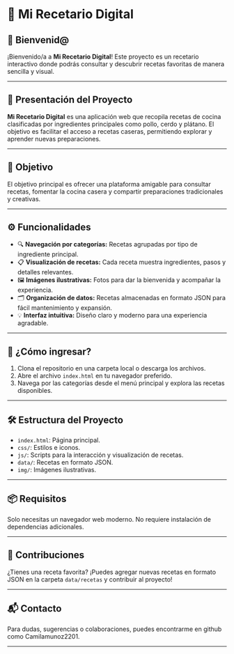 
# 🥗 Mi Recetario Digital

## 👋 Bienvenid@

¡Bienvenido/a a **Mi Recetario Digital**! Este proyecto es un recetario interactivo donde podrás consultar y descubrir recetas favoritas de manera sencilla y visual.

---

## 📖 Presentación del Proyecto

**Mi Recetario Digital** es una aplicación web que recopila recetas de cocina clasificadas por ingredientes principales como pollo, cerdo y plátano. El objetivo es facilitar el acceso a recetas caseras, permitiendo explorar y aprender nuevas preparaciones.

---

## 🎯 Objetivo

El objetivo principal es ofrecer una plataforma amigable para consultar recetas, fomentar la cocina casera y compartir preparaciones tradicionales y creativas.

---

## ⚙️ Funcionalidades

- 🔍 **Navegación por categorías:** Recetas agrupadas por tipo de ingrediente principal.
- 📋 **Visualización de recetas:** Cada receta muestra ingredientes, pasos y detalles relevantes.
- 🖼️ **Imágenes ilustrativas:** Fotos para dar la bienvenida y acompañar la experiencia.
- 🗂️ **Organización de datos:** Recetas almacenadas en formato JSON para fácil mantenimiento y expansión.
- 💡 **Interfaz intuitiva:** Diseño claro y moderno para una experiencia agradable.

---

## 🚪 ¿Cómo ingresar?

1. Clona el repositorio en una carpeta local o descarga los archivos.
2. Abre el archivo `index.html` en tu navegador preferido.
3. Navega por las categorías desde el menú principal y explora las recetas disponibles.

---

## 🛠️ Estructura del Proyecto

- `index.html`: Página principal.
- `css/`: Estilos e iconos.
- `js/`: Scripts para la interacción y visualización de recetas.
- `data/`: Recetas en formato JSON.
- `img/`: Imágenes ilustrativas.

---

## 📦 Requisitos

Solo necesitas un navegador web moderno. No requiere instalación de dependencias adicionales.

---

## 🤝 Contribuciones

¿Tienes una receta favorita? ¡Puedes agregar nuevas recetas en formato JSON en la carpeta `data/recetas` y contribuir al proyecto!

---

## 📬 Contacto

Para dudas, sugerencias o colaboraciones, puedes encontrarme en github como Camilamunoz2201.

---
